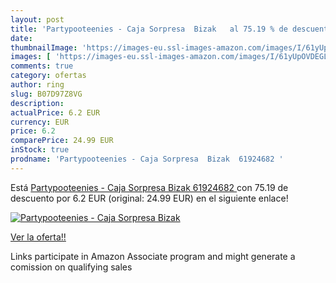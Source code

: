 ```yaml
---
layout: post
title: 'Partypooteenies - Caja Sorpresa  Bizak   al 75.19 % de descuento'
date: 
thumbnailImage: 'https://images-eu.ssl-images-amazon.com/images/I/61yUpOVDEGL._SL200_.jpg'
images: [ 'https://images-eu.ssl-images-amazon.com/images/I/61yUpOVDEGL._SL200_.jpg' ]
comments: true
category: ofertas
author: ring
slug: B07D97Z8VG
description:
actualPrice: 6.2 EUR
currency: EUR
price: 6.2
comparePrice: 24.99 EUR
inStock: true
prodname: 'Partypooteenies - Caja Sorpresa  Bizak  61924682 '
---
```


Está [Partypooteenies - Caja Sorpresa  Bizak  61924682 ](https://www.amazon.es/dp/B07D97Z8VG/?tag=tolees-21) con 75.19 de descuento por 6.2 EUR (original: 24.99 EUR) en el siguiente enlace!

[![Partypooteenies - Caja Sorpresa  Bizak  ](https://images-eu.ssl-images-amazon.com/images/I/61yUpOVDEGL._SL200_.jpg)](https://www.amazon.es/dp/B07D97Z8VG/?tag=tolees-21)

[Ver la oferta!!](https://www.amazon.es/dp/B07D97Z8VG/?tag=tolees-21)

Links participate in Amazon Associate program and might generate a comission on qualifying sales


